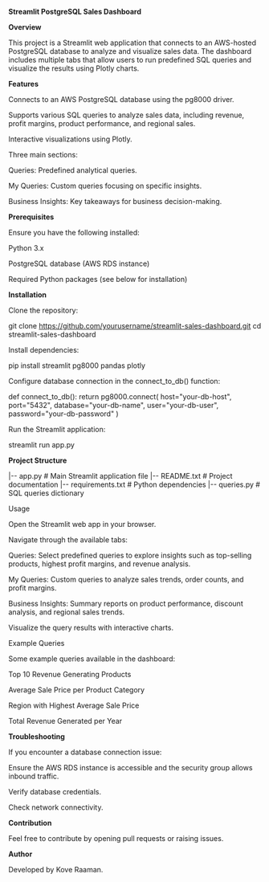 **Streamlit PostgreSQL Sales Dashboard**

**Overview**

This project is a Streamlit web application that connects to an AWS-hosted PostgreSQL database to analyze and visualize sales data. The dashboard includes multiple tabs that allow users to run predefined SQL queries and visualize the results using Plotly charts.

**Features**

Connects to an AWS PostgreSQL database using the pg8000 driver.

Supports various SQL queries to analyze sales data, including revenue, profit margins, product performance, and regional sales.

Interactive visualizations using Plotly.

Three main sections:

Queries: Predefined analytical queries.

My Queries: Custom queries focusing on specific insights.

Business Insights: Key takeaways for business decision-making.

**Prerequisites**

Ensure you have the following installed:

Python 3.x

PostgreSQL database (AWS RDS instance)

Required Python packages (see below for installation)

**Installation**

Clone the repository:

git clone https://github.com/yourusername/streamlit-sales-dashboard.git
cd streamlit-sales-dashboard

Install dependencies:

pip install streamlit pg8000 pandas plotly

Configure database connection in the connect_to_db() function:

def connect_to_db():
    return pg8000.connect(
        host="your-db-host",
        port="5432",
        database="your-db-name",
        user="your-db-user",
        password="your-db-password"
    )

Run the Streamlit application:

streamlit run app.py

**Project Structure**

|-- app.py                 # Main Streamlit application file
|-- README.txt             # Project documentation
|-- requirements.txt       # Python dependencies
|-- queries.py             # SQL queries dictionary

Usage

Open the Streamlit web app in your browser.

Navigate through the available tabs:

Queries: Select predefined queries to explore insights such as top-selling products, highest profit margins, and revenue analysis.

My Queries: Custom queries to analyze sales trends, order counts, and profit margins.

Business Insights: Summary reports on product performance, discount analysis, and regional sales trends.

Visualize the query results with interactive charts.

Example Queries

Some example queries available in the dashboard:

Top 10 Revenue Generating Products

Average Sale Price per Product Category

Region with Highest Average Sale Price

Total Revenue Generated per Year

**Troubleshooting**

If you encounter a database connection issue:

Ensure the AWS RDS instance is accessible and the security group allows inbound traffic.

Verify database credentials.

Check network connectivity.

**Contribution**

Feel free to contribute by opening pull requests or raising issues.

**Author**

Developed by Kove Raaman.

